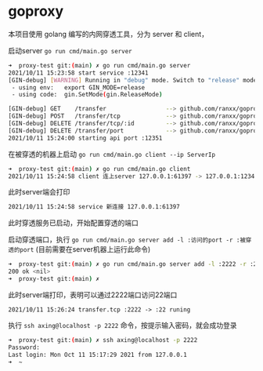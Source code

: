 # goproxy

本项目使用 golang 编写的内网穿透工具，分为 server 和 client，

启动server `go run cmd/main.go server`
```bash
➜  proxy-test git:(main) ✗ go run cmd/main.go server
2021/10/11 15:23:58 start service :12341
[GIN-debug] [WARNING] Running in "debug" mode. Switch to "release" mode in production.
 - using env:   export GIN_MODE=release
 - using code:  gin.SetMode(gin.ReleaseMode)

[GIN-debug] GET    /transfer                 --> github.com/ranxx/goproxy/api.(*Transfer).List-fm (1 handlers)
[GIN-debug] POST   /transfer/tcp             --> github.com/ranxx/goproxy/api.(*Transfer).NewTCP-fm (1 handlers)
[GIN-debug] DELETE /transfer/tcp/:id         --> github.com/ranxx/goproxy/api.(*Transfer).CloseTCP-fm (1 handlers)
[GIN-debug] DELETE /transfer/port            --> github.com/ranxx/goproxy/api.(*Transfer).RemovePorts-fm (1 handlers)
2021/10/11 15:24:00 starting api port :12351
```

在被穿透的机器上启动 `go run cmd/main.go client --ip ServerIp`
```bash
➜  proxy-test git:(main) ✗ go run cmd/main.go client                    
2021/10/11 15:24:58 client 连上server 127.0.0.1:61397 -> 127.0.0.1:12341
```
此时server端会打印
```bash
2021/10/11 15:24:58 service 新连接 127.0.0.1:61397
```

此时穿透服务已启动，开始配置穿透的端口

启动穿透端口，执行 `go run cmd/main.go server add -l :访问的port -r :被穿透的port` (目前需要在server机器上运行此命令)
```bash
➜  proxy-test git:(main) ✗ go run cmd/main.go server add -l :2222 -r :22
200 ok <nil>
➜  proxy-test git:(main) ✗ 
```
此时server端打印，表明可以通过2222端口访问22端口
```
2021/10/11 15:26:24 transfer.tcp :2222 -> :22 runing
```

执行 `ssh axing@localhost -p 2222` 命令，按提示输入密码，就会成功登录
```bash
➜  proxy-test git:(main) ✗ ssh axing@localhost -p 2222
Password:
Last login: Mon Oct 11 15:17:29 2021 from 127.0.0.1
➜  ~
```